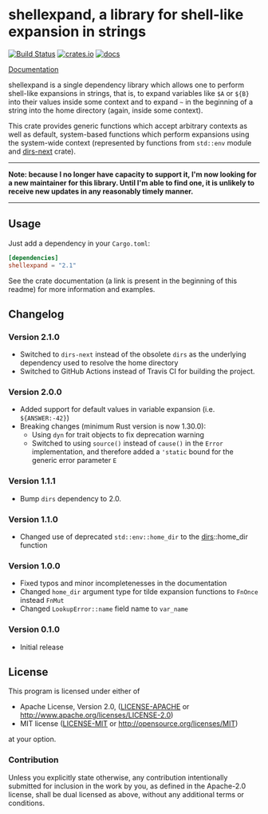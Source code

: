 shellexpand, a library for shell-like expansion in strings
==========================================================

[![Build Status][actions]](https://github.com/netvl/shellexpand/actions?query=workflow%3ACI)
[![crates.io][crates]](https://crates.io/crates/shellexpand)
[![docs][docs]](https://docs.rs/shellexpand)

  [actions]: https://img.shields.io/github/workflow/status/netvl/shellexpand/CI/master?style=flat-square
  [crates]: https://img.shields.io/crates/v/shellexpand.svg?style=flat-square
  [docs]: https://img.shields.io/badge/docs-latest%20release-6495ed.svg?style=flat-square

[Documentation](https://docs.rs/shellexpand/)

shellexpand is a single dependency library which allows one to perform shell-like expansions in strings,
that is, to expand variables like `$A` or `${B}` into their values inside some context and to expand
`~` in the beginning of a string into the home directory (again, inside some context).

This crate provides generic functions which accept arbitrary contexts as well as default, system-based
functions which perform expansions using the system-wide context (represented by functions from `std::env`
module and [dirs-next](https://crates.io/crates/dirs-next) crate).

---

**Note: because I no longer have capacity to support it, I'm now looking for a new maintainer for this library.
Until I'm able to find one, it is unlikely to receive new updates in any reasonably timely manner.**

---

## Usage

Just add a dependency in your `Cargo.toml`:

```toml
[dependencies]
shellexpand = "2.1"
```

See the crate documentation (a link is present in the beginning of this readme) for more information
and examples.


## Changelog

### Version 2.1.0

* Switched to `dirs-next` instead of the obsolete `dirs` as the underlying dependency used to resolve the home directory
* Switched to GitHub Actions instead of Travis CI for building the project.

### Version 2.0.0

* Added support for default values in variable expansion (i.e. `${ANSWER:-42}`)
* Breaking changes (minimum Rust version is now 1.30.0):
  + Using `dyn` for trait objects to fix deprecation warning
  + Switched to using `source()` instead of `cause()` in the `Error` implementation, and
    therefore added a `'static` bound for the generic error parameter `E`

### Version 1.1.1

* Bump `dirs` dependency to 2.0.

### Version 1.1.0

* Changed use of deprecated `std::env::home_dir` to the [dirs](https://crates.io/crates/dirs)::home_dir function

### Version 1.0.0

* Fixed typos and minor incompletenesses in the documentation
* Changed `home_dir` argument type for tilde expansion functions to `FnOnce` instead `FnMut`
* Changed `LookupError::name` field name to `var_name`

### Version 0.1.0

* Initial release

## License

This program is licensed under either of

 * Apache License, Version 2.0, ([LICENSE-APACHE](LICENSE-APACHE) or http://www.apache.org/licenses/LICENSE-2.0)
 * MIT license ([LICENSE-MIT](LICENSE-MIT) or http://opensource.org/licenses/MIT)

at your option.

### Contribution

Unless you explicitly state otherwise, any contribution intentionally submitted
for inclusion in the work by you, as defined in the Apache-2.0 license, shall be dual licensed 
as above, without any additional terms or conditions.
